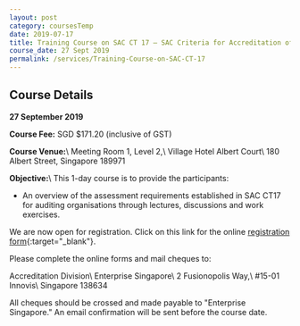 ```yaml
---
layout: post
category: coursesTemp
date: 2019-07-17
title: Training Course on SAC CT 17 – SAC Criteria for Accreditation of Auditing Organisations
course_date: 27 Sept 2019
permalink: /services/Training-Course-on-SAC-CT-17
---
```


## Course Details
**27 September 2019**

**Course Fee:** SGD $171.20 (inclusive of GST)

**Course Venue:**\\
Meeting Room 1, Level 2,\\
Village Hotel Albert Court\\
180 Albert Street, Singapore 189971
 
**Objective:**\\
This 1-day course is to provide the participants:

* An overview of the assessment requirements established in SAC CT17 for auditing organisations through lectures, discussions and work exercises.

We are now open for registration.  Click on this link for the online [registration form](https://form.gov.sg/5d3036df5f62720018314389){:target="_blank"}.

Please complete the online forms and mail cheques to:

Accreditation Division\\
Enterprise Singapore\\
2 Fusionopolis Way,\\
#15-01 Innovis\\
Singapore 138634

All cheques should be crossed and made payable to "Enterprise Singapore." An email confirmation will be sent before the course date.
